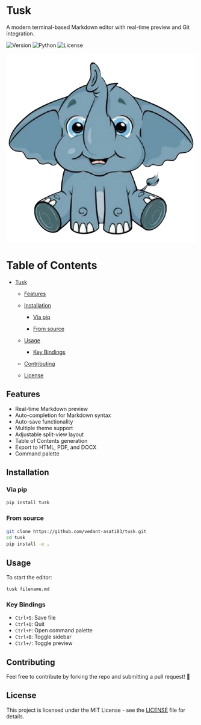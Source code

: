 # Tusk

A modern terminal-based Markdown editor with real-time preview and Git integration.

![Version](https://img.shields.io/badge/version-0.1.0-blue)
![Python](https://img.shields.io/badge/python-3.10+-blue)
![License](https://img.shields.io/badge/license-MIT-green)

![](assets/tusk-logo.png)

# Table of Contents

* [Tusk](#tusk)

  * [Features](#features)

  * [Installation](#installation)

    * [Via pip](#via-pip)

    * [From source](#from-source)

  * [Usage](#usage)

    * [Key Bindings](#key-bindings)

  * [Contributing](#contributing)

  * [License](#license)



## Features

- Real-time Markdown preview
- Auto-completion for Markdown syntax
- Auto-save functionality
- Multiple theme support
- Adjustable split-view layout
- Table of Contents generation
- Export to HTML, PDF, and DOCX
- Command palette

## Installation

### Via pip
```bash
pip install tusk
```

### From source

```bash
git clone https://github.com/vedant-asati03/tusk.git
cd tusk
pip install -e .
```

## Usage

To start the editor:
```bash
tusk filename.md
```

### Key Bindings

- `Ctrl+S`: Save file
- `Ctrl+Q`: Quit
- `Ctrl+P`: Open command palette
- `Ctrl+B`: Toggle sidebar
- `Ctrl+/`: Toggle preview

## Contributing
Feel free to contribute by forking the repo and submitting a pull request! 🚀

## License

This project is licensed under the MIT License - see the [LICENSE](LICENSE) file for details.